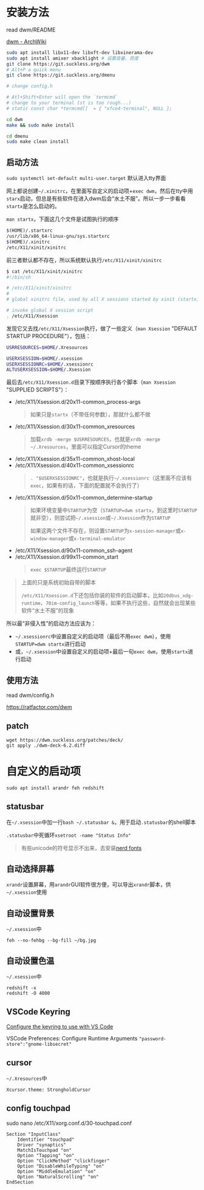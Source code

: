# 安装方法

read dwm/README

[dwm - ArchWiki](https://wiki.archlinux.org/title/Dwm)

```sh
sudo apt install libx11-dev libxft-dev libxinerama-dev
sudo apt install amixer xbacklight # 设置音量、亮度
git clone https://git.suckless.org/dwm
# Alt+P a quick menu
git clone https://git.suckless.org/dmenu

# change config.h

# Atl+Shift+Enter will open the `termcmd`
# change to your terminal (st is too rough...)
# static const char *termcmd[]  = { "xfce4-terminal", NULL };

cd dwm
make && sudo make install

cd dmenu
sudo make clean install
```

## 启动方法

`sudo systemctl set-default multi-user.target` 默认进入tty界面

网上都说创建`~/.xinitrc`，在里面写自定义的启动项+`exec dwm`，然后在tty中用`starx`启动，但总是有些软件在进入dwm后会“水土不服”。所以一步一步看看`startx`是怎么启动的。

`man startx`，下面这几个文件是试图执行的顺序
```sh
$(HOME)/.startxrc
/usr/lib/x86_64-linux-gnu/sys.startxrc
$(HOME)/.xinitrc
/etc/X11/xinit/xinitrc
```

前三者默认都不存在，所以系统默认执行`/etc/X11/xinit/xinitrc`
```sh
$ cat /etc/X11/xinit/xinitrc
#!/bin/sh

# /etc/X11/xinit/xinitrc
#
# global xinitrc file, used by all X sessions started by xinit (startx)

# invoke global X session script
. /etc/X11/Xsession
```

发现它又去找`/etc/X11/Xsession`执行，做了一些定义（`man Xsession` "DEFAULT STARTUP PROCEDURE"），包括：
```sh
USRRESOURCES=$HOME/.Xresources

USERXSESSION=$HOME/.xsession
USERXSESSIONRC=$HOME/.xsessionrc
ALTUSERXSESSION=$HOME/.Xsession
```

最后去`/etc/X11/Xsession.d`目录下按顺序执行各个脚本（`man Xsession` "SUPPLIED SCRIPTS"）：
- /etc/X11/Xsession.d/20x11-common_process-args
    > 如果只是`startx`（不带任何参数），那就什么都不做
- /etc/X11/Xsession.d/30x11-common_xresources
    > 加载`xrdb -merge $USRRESOURCES`，也就是`xrdb -merge ~/.Xresources`，里面可以指定Cursor的theme
- /etc/X11/Xsession.d/35x11-common_xhost-local
- /etc/X11/Xsession.d/40x11-common_xsessionrc
    > `. "$USERXSESSIONRC"`，也就是执行`~/.xsessionrc`（这里面不应该有`exec`，如果有的话，下面的配置就不会执行了）
- /etc/X11/Xsession.d/50x11-common_determine-startup
    > 如果环境变量中`STARTUP`为空（`STARTUP=dwm startx`，到这里时`STARTUP`就非空），则尝试把`~/.xsession`或`~/.Xsession`作为`STARTUP`
    > 
    > 如果这两个文件不存在，则设置`STARTUP`为`x-session-manager`或`x-window-manager`或`x-terminal-emulator`
- /etc/X11/Xsession.d/90x11-common_ssh-agent
- /etc/X11/Xsession.d/99x11-common_start
    > `exec $STARTUP`最终运行`STARTUP`

> 上面的只是系统初始自带的脚本
>
> `/etc/X11/Xsession.d`下还包括你装的软件的启动脚本，比如`20dbus_xdg-runtime`、`70im-config_launch`等等，如果不执行这些，自然就会出现某些软件“水土不服”的现象

所以最“非侵入性”的启动方法应该为：
- `~/.xsessionrc`中设置自定义的启动项（最后不用`exec dwm`），使用`STARTUP=dwm startx`进行启动
- 或，`~/.xsession`中设置自定义的启动项+最后一句`exec dwm`，使用`startx`进行启动

## 使用方法

read dwm/config.h

https://ratfactor.com/dwm

## patch

```
wget https://dwm.suckless.org/patches/deck/
git apply ./dwm-deck-6.2.diff
```

# 自定义的启动项

```
sudo apt install arandr feh redshift
```

## statusbar

在`~/.xsession`中加一行`bash ~/.statusbar &`，用于启动`.statusbar`的shell脚本

`.statusbar`中死循环`xsetroot -name "Status Info"`

> 有些unicode的符号显示不出来，去安装[nerd fonts](https://github.com/ryanoasis/nerd-fonts)

## 自动选择屏幕

`xrandr`设置屏幕，用`arandr`GUI软件很方便，可以导出`xrandr`脚本，供`~/.xsession`使用

## 自动设置背景

`~/.xsession`中
```
feh --no-fehbg --bg-fill ~/bg.jpg
```

## 自动设置色温

`~/.xsession`中
```
redshift -x
redshift -O 4000
```

## VSCode Keyring

[Configure the keyring to use with VS Code](https://code.visualstudio.com/docs/editor/settings-sync#_recommended-configure-the-keyring-to-use-with-vs-code)

VSCode Preferences: Configure Runtime Arguments `"password-store":"gnome-libsecret"`

## cursor

`~/.Xresources`中
```
Xcursor.theme: StrongholdCursor
```

## config touchpad

sudo nano /etc/X11/xorg.conf.d/30-touchpad.conf
```
Section "InputClass"
    Identifier "touchpad"
    Driver "synaptics"
    MatchIsTouchpad "on"
    Option "Tapping" "on"
    Option "ClickMethod" "clickfinger"
    Option "DisableWhileTyping" "on"
    Option "MiddleEmulation" "on"
    Option "NaturalScrolling" "on"
EndSection
```

